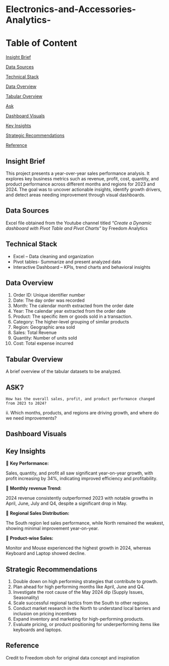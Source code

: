 # Electronics-and-Accessories-Analytics-

# Table of Content

[Insight Brief](#insight-brief)

[Data Sources](#data-sources)

[Technical Stack](#technical-stack)

[Data Overview](#data-overview) 

[Tabular Overview](#tabular-overview) 

[Ask](#ask)

[Dashboard Visuals](#dashboard-visuals)

[Key Insights](#key-insights)

[Strategic Recommendations](#strategic-recommendations)

[Reference](#reference)

## Insight Brief

This project presents a year-over-year sales performance analysis. It explores key business metrics such as revenue, profit, cost, quantity, and product performance across different months and regions for 2023 and 2024. The goal was to uncover actionable insights, identify growth drivers, and detect areas needing improvement through visual dashboards.

## Data Sources

Excel file obtained from the Youtube channel titled *“Create a Dynamic dashboard with Pivot Table and Pivot Charts”* by Freedom Analytics

## Technical Stack

- Excel – Data cleaning and organization 
- Pivot tables- Summarize and present analyzed data
- Interactive Dashboard – KPIs, trend charts and behavioral insights

## Data Overview

1. Order ID: Unique identifier number 
2. Date: The day order was recorded
3. Month: The calendar month extracted from the order date
4. Year: The calendar year extracted from the order date
5. Product: The specific item or goods sold in a transaction. 
6. Category: The higher-level grouping of similar products
7. Region: Geographic area sold
8. Sales: Total Revenue
9. Quantity: Number of units sold
10. Cost: Total expense incurred 

## Tabular Overview 

A brief overview of the tabular datasets to be analyzed.

## ASK❔

 	How has the overall sales, profit, and product performance changed from 2023 to 2024?

ii.  Which months, products, and regions are driving growth, and where do we need improvements?

 ## Dashboard Visuals 


## Key Insights

🔹 **Key Performance:**

Sales, quantity, and profit all saw significant year-on-year growth, with profit increasing by 34%, indicating improved efficiency and profitability. 

🔹 **Monthly revenue Trend:**

2024 revenue consistently outperformed 2023 with notable growths in April, June, July and Q4, despite a significant drop in May. 

🔹 **Regional Sales Distribution:**

The South region led sales performance, while North remained the weakest, showing minimal improvement year-on-year.

🔹 **Product-wise Sales:**

Monitor and Mouse experienced the highest growth in 2024, whereas Keyboard and Laptop showed decline. 

## Strategic Recommendations

1.	Double down on high performing strategies that contribute to growth.
2.	 Plan ahead for high performing months like April, June and Q4. 
3.	Investigate the root cause of the May 2024 dip (Supply Issues, Seasonality)
4.	Scale successful regional tactics from the South to other regions. 
5.	Conduct market research in the North to understand local barriers and inclusion on pricing incentives 
6.	Expand inventory and marketing for high-performing products. 
7.	Evaluate pricing, or product positioning for underperforming items like keyboards and laptops. 

## Reference
Credit to Freedom oboh for original data concept and inspiration  


      
